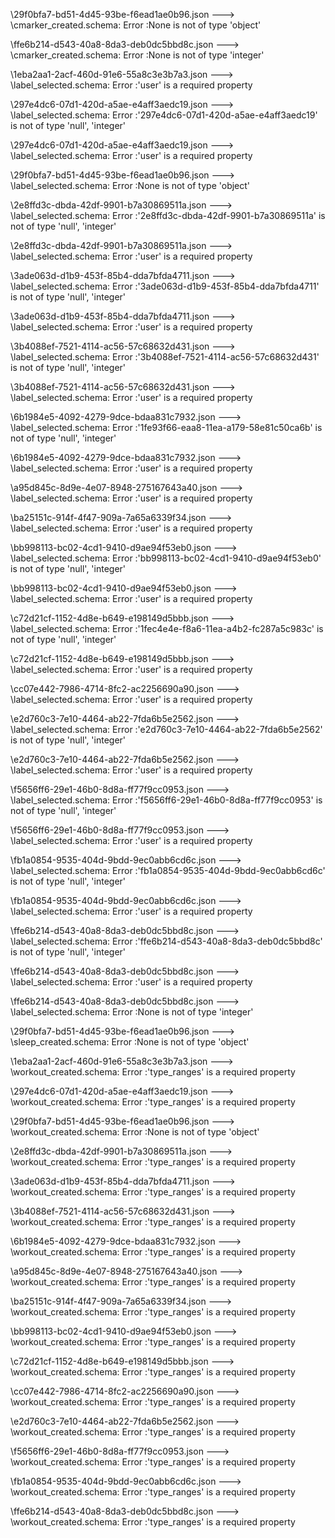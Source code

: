 \29f0bfa7-bd51-4d45-93be-f6ead1ae0b96.json ---> \cmarker_created.schema:
	Error :None is not of type 'object'


\ffe6b214-d543-40a8-8da3-deb0dc5bbd8c.json ---> \cmarker_created.schema:
	Error :None is not of type 'integer'


\1eba2aa1-2acf-460d-91e6-55a8c3e3b7a3.json ---> \label_selected.schema:
	Error :'user' is a required property


\297e4dc6-07d1-420d-a5ae-e4aff3aedc19.json ---> \label_selected.schema:
	Error :'297e4dc6-07d1-420d-a5ae-e4aff3aedc19' is not of type 'null', 'integer'


\297e4dc6-07d1-420d-a5ae-e4aff3aedc19.json ---> \label_selected.schema:
	Error :'user' is a required property


\29f0bfa7-bd51-4d45-93be-f6ead1ae0b96.json ---> \label_selected.schema:
	Error :None is not of type 'object'


\2e8ffd3c-dbda-42df-9901-b7a30869511a.json ---> \label_selected.schema:
	Error :'2e8ffd3c-dbda-42df-9901-b7a30869511a' is not of type 'null', 'integer'


\2e8ffd3c-dbda-42df-9901-b7a30869511a.json ---> \label_selected.schema:
	Error :'user' is a required property


\3ade063d-d1b9-453f-85b4-dda7bfda4711.json ---> \label_selected.schema:
	Error :'3ade063d-d1b9-453f-85b4-dda7bfda4711' is not of type 'null', 'integer'


\3ade063d-d1b9-453f-85b4-dda7bfda4711.json ---> \label_selected.schema:
	Error :'user' is a required property


\3b4088ef-7521-4114-ac56-57c68632d431.json ---> \label_selected.schema:
	Error :'3b4088ef-7521-4114-ac56-57c68632d431' is not of type 'null', 'integer'


\3b4088ef-7521-4114-ac56-57c68632d431.json ---> \label_selected.schema:
	Error :'user' is a required property


\6b1984e5-4092-4279-9dce-bdaa831c7932.json ---> \label_selected.schema:
	Error :'1fe93f66-eaa8-11ea-a179-58e81c50ca6b' is not of type 'null', 'integer'


\6b1984e5-4092-4279-9dce-bdaa831c7932.json ---> \label_selected.schema:
	Error :'user' is a required property


\a95d845c-8d9e-4e07-8948-275167643a40.json ---> \label_selected.schema:
	Error :'user' is a required property


\ba25151c-914f-4f47-909a-7a65a6339f34.json ---> \label_selected.schema:
	Error :'user' is a required property


\bb998113-bc02-4cd1-9410-d9ae94f53eb0.json ---> \label_selected.schema:
	Error :'bb998113-bc02-4cd1-9410-d9ae94f53eb0' is not of type 'null', 'integer'


\bb998113-bc02-4cd1-9410-d9ae94f53eb0.json ---> \label_selected.schema:
	Error :'user' is a required property


\c72d21cf-1152-4d8e-b649-e198149d5bbb.json ---> \label_selected.schema:
	Error :'1fec4e4e-f8a6-11ea-a4b2-fc287a5c983c' is not of type 'null', 'integer'


\c72d21cf-1152-4d8e-b649-e198149d5bbb.json ---> \label_selected.schema:
	Error :'user' is a required property


\cc07e442-7986-4714-8fc2-ac2256690a90.json ---> \label_selected.schema:
	Error :'user' is a required property


\e2d760c3-7e10-4464-ab22-7fda6b5e2562.json ---> \label_selected.schema:
	Error :'e2d760c3-7e10-4464-ab22-7fda6b5e2562' is not of type 'null', 'integer'


\e2d760c3-7e10-4464-ab22-7fda6b5e2562.json ---> \label_selected.schema:
	Error :'user' is a required property


\f5656ff6-29e1-46b0-8d8a-ff77f9cc0953.json ---> \label_selected.schema:
	Error :'f5656ff6-29e1-46b0-8d8a-ff77f9cc0953' is not of type 'null', 'integer'


\f5656ff6-29e1-46b0-8d8a-ff77f9cc0953.json ---> \label_selected.schema:
	Error :'user' is a required property


\fb1a0854-9535-404d-9bdd-9ec0abb6cd6c.json ---> \label_selected.schema:
	Error :'fb1a0854-9535-404d-9bdd-9ec0abb6cd6c' is not of type 'null', 'integer'


\fb1a0854-9535-404d-9bdd-9ec0abb6cd6c.json ---> \label_selected.schema:
	Error :'user' is a required property


\ffe6b214-d543-40a8-8da3-deb0dc5bbd8c.json ---> \label_selected.schema:
	Error :'ffe6b214-d543-40a8-8da3-deb0dc5bbd8c' is not of type 'null', 'integer'


\ffe6b214-d543-40a8-8da3-deb0dc5bbd8c.json ---> \label_selected.schema:
	Error :'user' is a required property


\ffe6b214-d543-40a8-8da3-deb0dc5bbd8c.json ---> \label_selected.schema:
	Error :None is not of type 'integer'


\29f0bfa7-bd51-4d45-93be-f6ead1ae0b96.json ---> \sleep_created.schema:
	Error :None is not of type 'object'


\1eba2aa1-2acf-460d-91e6-55a8c3e3b7a3.json ---> \workout_created.schema:
	Error :'type_ranges' is a required property


\297e4dc6-07d1-420d-a5ae-e4aff3aedc19.json ---> \workout_created.schema:
	Error :'type_ranges' is a required property


\29f0bfa7-bd51-4d45-93be-f6ead1ae0b96.json ---> \workout_created.schema:
	Error :None is not of type 'object'


\2e8ffd3c-dbda-42df-9901-b7a30869511a.json ---> \workout_created.schema:
	Error :'type_ranges' is a required property


\3ade063d-d1b9-453f-85b4-dda7bfda4711.json ---> \workout_created.schema:
	Error :'type_ranges' is a required property


\3b4088ef-7521-4114-ac56-57c68632d431.json ---> \workout_created.schema:
	Error :'type_ranges' is a required property


\6b1984e5-4092-4279-9dce-bdaa831c7932.json ---> \workout_created.schema:
	Error :'type_ranges' is a required property


\a95d845c-8d9e-4e07-8948-275167643a40.json ---> \workout_created.schema:
	Error :'type_ranges' is a required property


\ba25151c-914f-4f47-909a-7a65a6339f34.json ---> \workout_created.schema:
	Error :'type_ranges' is a required property


\bb998113-bc02-4cd1-9410-d9ae94f53eb0.json ---> \workout_created.schema:
	Error :'type_ranges' is a required property


\c72d21cf-1152-4d8e-b649-e198149d5bbb.json ---> \workout_created.schema:
	Error :'type_ranges' is a required property


\cc07e442-7986-4714-8fc2-ac2256690a90.json ---> \workout_created.schema:
	Error :'type_ranges' is a required property


\e2d760c3-7e10-4464-ab22-7fda6b5e2562.json ---> \workout_created.schema:
	Error :'type_ranges' is a required property


\f5656ff6-29e1-46b0-8d8a-ff77f9cc0953.json ---> \workout_created.schema:
	Error :'type_ranges' is a required property


\fb1a0854-9535-404d-9bdd-9ec0abb6cd6c.json ---> \workout_created.schema:
	Error :'type_ranges' is a required property


\ffe6b214-d543-40a8-8da3-deb0dc5bbd8c.json ---> \workout_created.schema:
	Error :'type_ranges' is a required property


